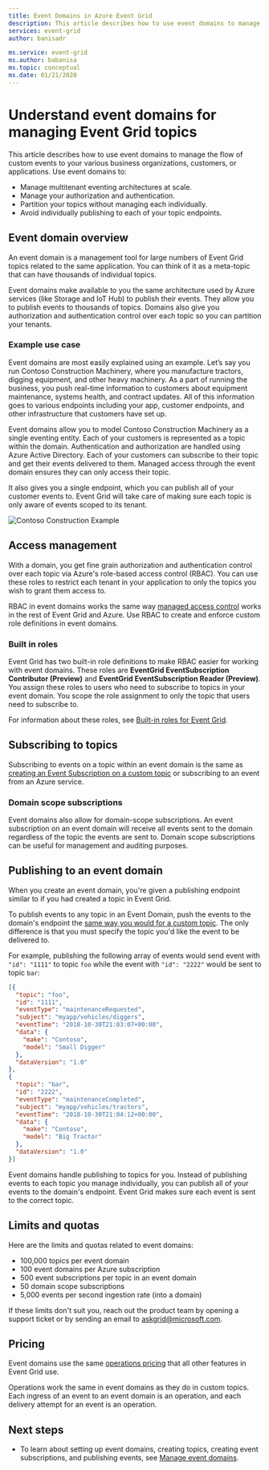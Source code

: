 ```yaml
---
title: Event Domains in Azure Event Grid
description: This article describes how to use event domains to manage the flow of custom events to your various business organizations, customers, or applications.
services: event-grid
author: banisadr

ms.service: event-grid
ms.author: babanisa
ms.topic: conceptual
ms.date: 01/21/2020
---
```


# Understand event domains for managing Event Grid topics

This article describes how to use event domains to manage the flow of custom events to your various business organizations, customers, or applications. Use event domains to:

* Manage multitenant eventing architectures at scale.
* Manage your authorization and authentication.
* Partition your topics without managing each individually.
* Avoid individually publishing to each of your topic endpoints.

## Event domain overview

An event domain is a management tool for large numbers of Event Grid topics related to the same application. You can think of it as a meta-topic that can have thousands of individual topics.

Event domains make available to you the same architecture used by Azure services (like Storage and IoT Hub) to publish their events. They allow you to publish events to thousands of topics. Domains also give you authorization and authentication control over each topic so you can partition your tenants.

### Example use case

Event domains are most easily explained using an example. Let’s say you run Contoso Construction Machinery, where you manufacture tractors, digging equipment, and other heavy machinery. As a part of running the business, you push real-time information to customers about equipment maintenance, systems health, and contract updates. All of this information goes to various endpoints including your app, customer endpoints, and other infrastructure that customers have set up.

Event domains allow you to model Contoso Construction Machinery as a single eventing entity. Each of your customers is represented as a topic within the domain. Authentication and authorization are handled using Azure Active Directory. Each of your customers can subscribe to their topic and get their events delivered to them. Managed access through the event domain ensures they can only access their topic.

It also gives you a single endpoint, which you can publish all of your customer events to. Event Grid will take care of making sure each topic is only aware of events scoped to its tenant.

![Contoso Construction Example](./media/event-domains/contoso-construction-example.png)

## Access management

With a domain, you get fine grain authorization and authentication control over each topic via Azure's role-based access control (RBAC). You can use these roles to restrict each tenant in your application to only the topics you wish to grant them access to.

RBAC in event domains works the same way [managed access control](security-authentication.md#management-access-control) works in the rest of Event Grid and Azure. Use RBAC to create and enforce custom role definitions in event domains.

### Built in roles

Event Grid has two built-in role definitions to make RBAC easier for working with event domains. These roles are **EventGrid EventSubscription Contributor (Preview)** and **EventGrid EventSubscription Reader (Preview)**. You assign these roles to users who need to subscribe to topics in your event domain. You scope the role assignment to only the topic that users need to subscribe to.

For information about these roles, see [Built-in roles for Event Grid](security-authentication.md#built-in-roles).

## Subscribing to topics

Subscribing to events on a topic within an event domain is the same as [creating an Event Subscription on a custom topic](./custom-event-quickstart.md) or subscribing to an event from an Azure service.

### Domain scope subscriptions

Event domains also allow for domain-scope subscriptions. An event subscription on an event domain will receive all events sent to the domain regardless of the topic the events are sent to. Domain scope subscriptions can be useful for management and auditing purposes.

## Publishing to an event domain

When you create an event domain, you're given a publishing endpoint similar to if you had created a topic in Event Grid. 

To publish events to any topic in an Event Domain, push the events to the domain's endpoint the [same way you would for a custom topic](./post-to-custom-topic.md). The only difference is that you must specify the topic you'd like the event to be delivered to.

For example, publishing the following array of events would send event with `"id": "1111"` to topic `foo` while the event with `"id": "2222"` would be sent to topic `bar`:

```json
[{
  "topic": "foo",
  "id": "1111",
  "eventType": "maintenanceRequested",
  "subject": "myapp/vehicles/diggers",
  "eventTime": "2018-10-30T21:03:07+00:00",
  "data": {
    "make": "Contoso",
    "model": "Small Digger"
  },
  "dataVersion": "1.0"
},
{
  "topic": "bar",
  "id": "2222",
  "eventType": "maintenanceCompleted",
  "subject": "myapp/vehicles/tractors",
  "eventTime": "2018-10-30T21:04:12+00:00",
  "data": {
    "make": "Contoso",
    "model": "Big Tractor"
  },
  "dataVersion": "1.0"
}]
```

Event domains handle publishing to topics for you. Instead of publishing events to each topic you manage individually, you can publish all of your events to the domain's endpoint. Event Grid makes sure each event is sent to the correct topic.

## Limits and quotas
Here are the limits and quotas related to event domains:

- 100,000 topics per event domain 
- 100 event domains per Azure subscription 
- 500 event subscriptions per topic in an event domain
- 50 domain scope subscriptions 
- 5,000 events per second ingestion rate (into a domain)

If these limits don't suit you, reach out the product team by opening a support ticket or by sending an email to [askgrid@microsoft.com](mailto:askgrid@microsoft.com). 

## Pricing
Event domains use the same [operations pricing](https://azure.microsoft.com/pricing/details/event-grid/) that all other features in Event Grid use.

Operations work the same in event domains as they do in custom topics. Each ingress of an event to an event domain is an operation, and each delivery attempt for an event is an operation.

## Next steps

* To learn about setting up event domains, creating topics, creating event subscriptions, and publishing events, see [Manage event domains](./how-to-event-domains.md).

